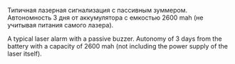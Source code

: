 Типичная лазерная сигнализация с пассивным зуммером.
Автономность 3 дня от аккумулятора с емкостью 2600 mah (не учитывая питания самого лазера).


A typical laser alarm with a passive buzzer.
Autonomy of 3 days from the battery with a capacity of 2600 mah (not including the power supply of the laser itself).

